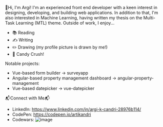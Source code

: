 
👋Hi, I'm Argi!
I'm an experienced front end developer with a keen interest in designing, developing, and building web applications. In addition to that, I'm also interested in Machine Learning, having written my thesis on the Multi-Task Learning (MTL) theme. Outside of work, I enjoy... 
- 📚 Reading
- ✍️ Writing
- ✏️ Drawing (my profile picture is drawn by me!)
- 🍬 Candy Crush!

Notable projects: 
- Vue-based form builder -> surveyapp
- Angular-based property management dashboard -> angular-property-management
- Vue-based datepicker -> vue-datepicker

📬Connect with Me📬
- LinkedIn: https://www.linkedin.com/in/argi-k-candri-28976b114/
- CodePen: https://codepen.io/artikandri
- Codewars: ![image](https://www.codewars.com/users/artikandri/badges/small)
